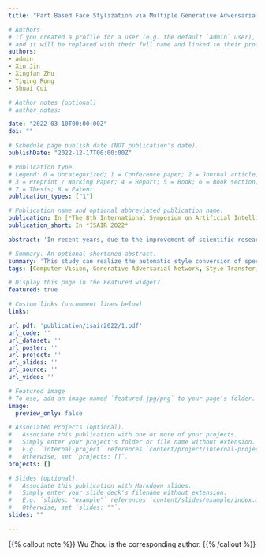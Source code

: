 ```yaml
---
title: "Part Based Face Stylization via Multiple Generative Adversarial Networks"

# Authors
# If you created a profile for a user (e.g. the default `admin` user), write the username (folder name) here 
# and it will be replaced with their full name and linked to their profile.
authors:
- admin
- Xin Jin
- Xingfan Zhu
- Yiqing Rong
- Shuai Cui

# Author notes (optional)
# author_notes:

date: "2022-03-10T00:00:00Z"
doi: ""

# Schedule page publish date (NOT publication's date).
publishDate: "2022-12-17T00:00:00Z"

# Publication type.
# Legend: 0 = Uncategorized; 1 = Conference paper; 2 = Journal article;
# 3 = Preprint / Working Paper; 4 = Report; 5 = Book; 6 = Book section;
# 7 = Thesis; 8 = Patent
publication_types: ["1"]

# Publication name and optional abbreviated publication name.
publication: In [*The 8th International Symposium on Artificial Intelligence and Robotics (ISAIR) (EI Compendex), Shanghai, 21-23 October, 2022.*] [[doi]](https://doi.org/10.1007/978-981-19-7943-9_23)
publication_short: In *ISAIR 2022*

abstract: 'In recent years, due to the improvement of scientific research methods and the wide-open source and acquisition of related data sets, face stylization has become a hot research field and application direction. There is a need to stylize face images in many applications, such as camera beauty, artistic photo processing, etc. However, most of the current schemes are not satisfactory, and the resultant image synthesis traces are obvious, and the effect is relatively monotonous. Based on the study of image features and style representation, this paper proposes a general-purpose face image style transfer whole process scheme. It can fill the gap in local style transfer of face images. Among the existing face stylization methods, the face stylization method is more complex, and the resulting obvious image synthesis trace along with the single effect. The project innovates the existing technology that can split the whole picture and implements the following six functions. Including the segmentation of specific portrait parts (hair), the skin buffing and whitening of the face, the defuzzification of the photos, the style transfer of the hair, the messy hair removal, and the implementation of the big eye effect. This study can realize the automatic style conversion of specific face images quickly and with high quality.'

# Summary. An optional shortened abstract.
summary: 'This study can realize the automatic style conversion of specific face images quickly and with high quality.'
tags: [Computer Vision, Generative Adversarial Network, Style Transfer, Semantic Segmentation]

# Display this page in the Featured widget?
featured: true

# Custom links (uncomment lines below)
links:

url_pdf: 'publication/isair2022/1.pdf'
url_code: ''
url_dataset: ''
url_poster: ''
url_project: ''
url_slides: ''
url_source: ''
url_video: ''

# Featured image
# To use, add an image named `featured.jpg/png` to your page's folder. 
image:
  preview_only: false

# Associated Projects (optional).
#   Associate this publication with one or more of your projects.
#   Simply enter your project's folder or file name without extension.
#   E.g. `internal-project` references `content/project/internal-project/index.md`.
#   Otherwise, set `projects: []`.
projects: []

# Slides (optional).
#   Associate this publication with Markdown slides.
#   Simply enter your slide deck's filename without extension.
#   E.g. `slides: "example"` references `content/slides/example/index.md`.
#   Otherwise, set `slides: ""`.
slides: ""

---
```


{{% callout note %}}
Wu Zhou is the corresponding author.
{{% /callout %}}
